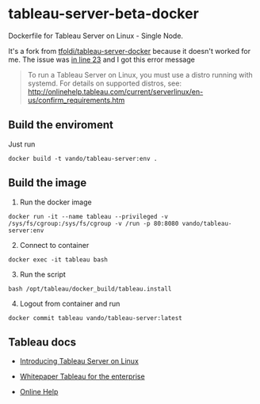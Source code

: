 # tableau-server-beta-docker

Dockerfile for Tableau Server on Linux - Single Node. 

It's a fork from [tfoldi/tableau-server-docker](https://github.com/tfoldi/tableau-server-docker)
because it doesn't worked for me. The issue was [in line 23](https://github.com/tfoldi/tableau-server-docker/blob/master/Dockerfile#L23)
and I got this error message

> To run a Tableau Server on Linux, you must use a distro running with systemd. For details on supported distros, see:
> http://onlinehelp.tableau.com/current/serverlinux/en-us/confirm_requirements.htm

## Build the enviroment
   
Just run

```
docker build -t vando/tableau-server:env . 
```
    
## Build the image

1. Run the docker image

```
docker run -it --name tableau --privileged -v /sys/fs/cgroup:/sys/fs/cgroup -v /run -p 80:8080 vando/tableau-server:env
```

2. Connect to container

```
docker exec -it tableau bash
```

3. Run the script

```
bash /opt/tableau/docker_build/tableau.install
```

4. Logout from container and run

```
docker commit tableau vando/tableau-server:latest
```

## Tableau docs

- [Introducing Tableau Server on Linux](https://onlinehelp.tableau.com/current/server-linux/en-us/release_notes_linux.htm)

- [Whitepaper Tableau for the enterprise](https://www.tableau.com/sites/default/files/whitepapers/whitepaper_tableau-for-the-enterprise_0.pdf)

- [Online Help](http://onlinehelp.tableau.com/v10.5/pro/desktop/en-us/help.htm)

